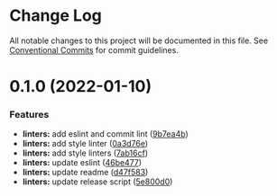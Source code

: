 # Change Log

All notable changes to this project will be documented in this file.
See [Conventional Commits](https://conventionalcommits.org) for commit guidelines.

# 0.1.0 (2022-01-10)


### Features

* **linters:** add eslint and commit lint ([9b7ea4b](https://github.com/furdzik/IF.Mizenboushi/commit/9b7ea4b576a66e0ad294c1499f1e03bc7ae21acf))
* **linters:** add style linter ([0a3d76e](https://github.com/furdzik/IF.Mizenboushi/commit/0a3d76e5240dbee39c8537d4367c983dc40f6acf))
* **linters:** add style linters ([7ab16cf](https://github.com/furdzik/IF.Mizenboushi/commit/7ab16cffdff1ca9ee77f721d5283f0a75bf1e195))
* **linters:** update eslint ([46be477](https://github.com/furdzik/IF.Mizenboushi/commit/46be477481495940e240b0ce35b5498fa8b1b4b5))
* **linters:** update readme ([d47f583](https://github.com/furdzik/IF.Mizenboushi/commit/d47f5836d9fafa14c4e382fa997528a98c7ecb34))
* **linters:** update release script ([5e800d0](https://github.com/furdzik/IF.Mizenboushi/commit/5e800d090067171dcb54de5cacdafa18984ed21e))
